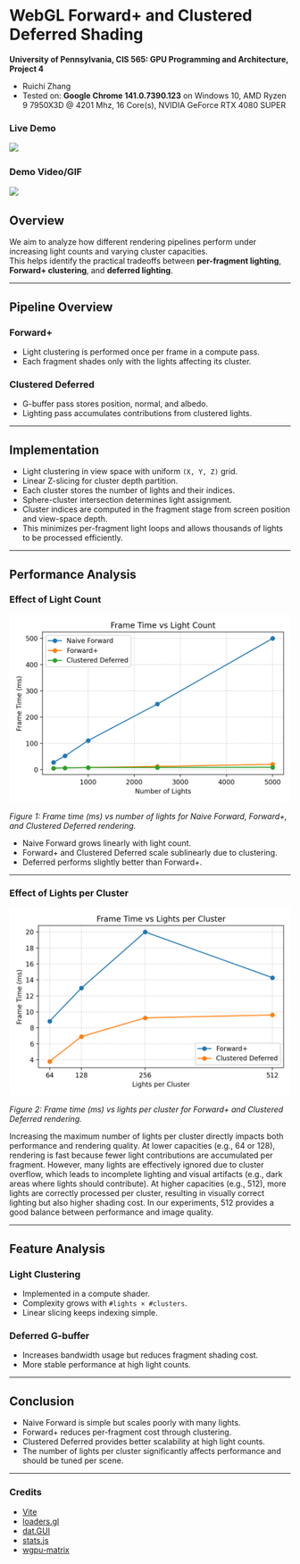 WebGL Forward+ and Clustered Deferred Shading
======================

**University of Pennsylvania, CIS 565: GPU Programming and Architecture, Project 4**

* Ruichi Zhang
* Tested on: **Google Chrome 141.0.7390.123** on
  Windows 10, AMD Ryzen 9 7950X3D @ 4201 Mhz, 16 Core(s), NVIDIA GeForce RTX 4080 SUPER

### Live Demo

[![](img/proj4teaser.png)](https://pabloo0610.github.io/Project4-WebGPU-Forward-Plus-and-Clustered-Deferred/)

### Demo Video/GIF

![](img/sponzawebgpu.gif)

## Overview

We aim to analyze how different rendering pipelines perform under increasing light counts and varying cluster capacities.  
This helps identify the practical tradeoffs between **per-fragment lighting**, **Forward+ clustering**, and **deferred lighting**.

---

## Pipeline Overview

### Forward+
- Light clustering is performed once per frame in a compute pass.
- Each fragment shades only with the lights affecting its cluster.

### Clustered Deferred
- G-buffer pass stores position, normal, and albedo.
- Lighting pass accumulates contributions from clustered lights.

---

## Implementation

- Light clustering in view space with uniform `(X, Y, Z)` grid.
- Linear Z-slicing for cluster depth partition.
- Each cluster stores the number of lights and their indices.
- Sphere-cluster intersection determines light assignment.
- Cluster indices are computed in the fragment stage from screen position and view-space depth.
- This minimizes per-fragment light loops and allows thousands of lights to be processed efficiently.

---

## Performance Analysis

### Effect of Light Count

![](img/performance_vs_light_count.png)

*Figure 1: Frame time (ms) vs number of lights for Naive Forward, Forward+, and Clustered Deferred rendering.*

- Naive Forward grows linearly with light count.
- Forward+ and Clustered Deferred scale sublinearly due to clustering.
- Deferred performs slightly better than Forward+.

---

### Effect of Lights per Cluster

![](img/performance_vs_lights_per_cluster.png)

*Figure 2: Frame time (ms) vs lights per cluster for Forward+ and Clustered Deferred rendering.*

Increasing the maximum number of lights per cluster directly impacts both performance and rendering quality.
At lower capacities (e.g., 64 or 128), rendering is fast because fewer light contributions are accumulated per fragment. However, many lights are effectively ignored due to cluster overflow, which leads to incomplete lighting and visual artifacts (e.g., dark areas where lights should contribute).
At higher capacities (e.g., 512), more lights are correctly processed per cluster, resulting in visually correct lighting but also higher shading cost. In our experiments, 512 provides a good balance between performance and image quality.

---

## Feature Analysis

### Light Clustering
- Implemented in a compute shader.
- Complexity grows with `#lights × #clusters`.
- Linear slicing keeps indexing simple.

### Deferred G-buffer
- Increases bandwidth usage but reduces fragment shading cost.
- More stable performance at high light counts.

---

## Conclusion

- Naive Forward is simple but scales poorly with many lights.  
- Forward+ reduces per-fragment cost through clustering.  
- Clustered Deferred provides better scalability at high light counts.  
- The number of lights per cluster significantly affects performance and should be tuned per scene.

---

### Credits

- [Vite](https://vitejs.dev/)
- [loaders.gl](https://loaders.gl/)
- [dat.GUI](https://github.com/dataarts/dat.gui)
- [stats.js](https://github.com/mrdoob/stats.js)
- [wgpu-matrix](https://github.com/greggman/wgpu-matrix)
